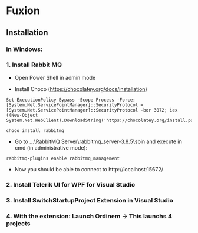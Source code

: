 # Fuxion

## Installation
### In Windows:
### 1. Install Rabbit MQ

* Open Power Shell in admin mode

* Install Choco (https://chocolatey.org/docs/installation)

```
Set-ExecutionPolicy Bypass -Scope Process -Force; [System.Net.ServicePointManager]::SecurityProtocol = [System.Net.ServicePointManager]::SecurityProtocol -bor 3072; iex ((New-Object System.Net.WebClient).DownloadString('https://chocolatey.org/install.ps1'))
```

```
choco install rabbitmq
```

* Go to ...\RabbitMQ Server\rabbitmq_server-3.8.5\sbin and execute in cmd (in administrative mode):

```
rabbitmq-plugins enable rabbitmq_management
```

* Now you should be able to connect to http://localhost:15672/

### 2. Install Telerik UI for WPF for Visual Studio

### 3. Install SwitchStartupProject Extension in Visual Studio

### 4. With the extension: Launch Ordinem -> This launchs 4 projects